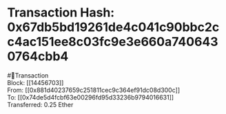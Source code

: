 
Transaction Hash: 0x67db5bd19261de4c041c90bbc2cc4ac151ee8c03fc9e3e660a7406430764cbb4
====================================================================================
  
#💸Transaction  
Block: [[14456703]]  
From: [[0x881d40237659c251811cec9c364ef91dc08d300c]]  
To: [[0x74de5d4fcbf63e00296fd95d33236b9794016631]]  
Transferred: 0.25 Ether
